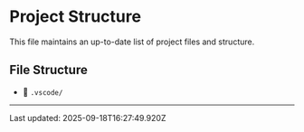# Project Structure

This file maintains an up-to-date list of project files and structure.

## File Structure

- 📁 `.vscode/`

---
Last updated: 2025-09-18T16:27:49.920Z
